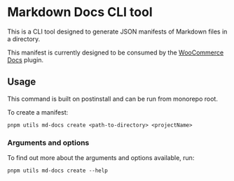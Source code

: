 # Markdown Docs CLI tool

This is a CLI tool designed to generate JSON manifests of Markdown files in a directory.

This manifest is currently designed to be consumed by the [WooCommerce Docs](https://github.com/woocommerce/woocommerce/tree/trunk/plugins/woocommerce-docs) plugin.

## Usage

This command is built on postinstall and can be run from monorepo root.

To create a manifest:

```
pnpm utils md-docs create <path-to-directory> <projectName>
```

### Arguments and options

To find out more about the arguments and options available, run:

```
pnpm utils md-docs create --help
```
